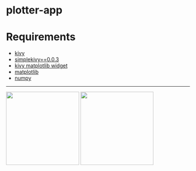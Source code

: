 # plotter-app

# Requirements
- [kivy](https://github.com/kivy)
- [simplekivy==0.0.3](https://github.com/yousuf60/SimpleKivy)
- [kivy matplotlib widget](https://github.com/mp-007/kivy_matplotlib_widget/tree/main)
- [matplotlib](https://github.com/matplotlib/)
- [numpy](https://github.com/numpy)

---

<img src="https://github.com/yousuf60/plotter-app/assets/64571068/c78ec54d-f140-4d03-b9f6-7a59d5d5c17d" width="200">
<img src="https://github.com/yousuf60/plotter-app/assets/64571068/3c87200f-c8b6-4dc3-975a-53d34b2effb2" width="200">
